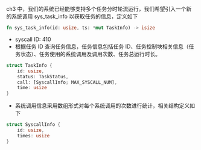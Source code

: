 ch3 中，我们的系统已经能够支持多个任务分时轮流运行，我们希望引入一个新的系统调用 sys_task_info 以获取任务的信息，定义如下

```rust
fn sys_task_info(id: usize, ts: *mut TaskInfo) -> isize
```

- syscall ID: 410
- 根据任务 ID 查询任务信息，任务信息包括任务 ID、任务控制块相关信息（任务状态）、任务使用的系统调用及调用次数、任务总运行时长。

```rust
struct TaskInfo {
    id: usize,
    status: TaskStatus,
    call: [SyscallInfo; MAX_SYSCALL_NUM],
    time: usize
}
```

- 系统调用信息采用数组形式对每个系统调用的次数进行统计，相关结构定义如下

```rust
struct SyscallInfo {
    id: usize,
    times: usize
}
```